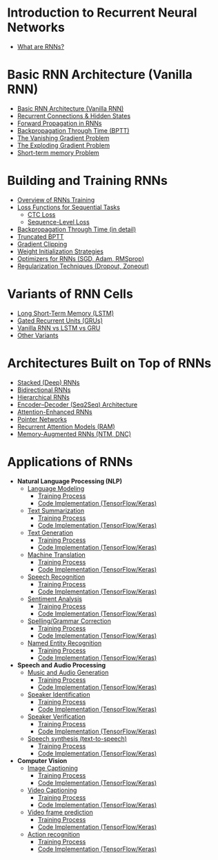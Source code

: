 # Introduction to Recurrent Neural Networks
- [What are RNNs?](https://github.com/yangshiteng/Data-Science-Learning-Path/blob/main/deep_learning/recurrent_neural_networks/what_are_rnns.md)
    
# Basic RNN Architecture (Vanilla RNN)
- [Basic RNN Architecture (Vanilla RNN)](https://github.com/yangshiteng/Data-Science-Learning-Path/blob/main/deep_learning/recurrent_neural_networks/basic_rnn_architecture.md)
- [Recurrent Connections & Hidden States](https://github.com/yangshiteng/Data-Science-Learning-Path/blob/main/deep_learning/recurrent_neural_networks/recurrent_connection_hidden_state.md)
- [Forward Propagation in RNNs](https://github.com/yangshiteng/Data-Science-Learning-Path/blob/main/deep_learning/recurrent_neural_networks/rnn_forward_prop.md)
- [Backpropagation Through Time (BPTT)](https://github.com/yangshiteng/Data-Science-Learning-Path/blob/main/deep_learning/recurrent_neural_networks/bptt.md)
- [The Vanishing Gradient Problem](https://github.com/yangshiteng/Data-Science-Learning-Path/blob/main/deep_learning/recurrent_neural_networks/vanishing_gradient.md)
- [The Exploding Gradient Problem](https://github.com/yangshiteng/Data-Science-Learning-Path/blob/main/deep_learning/recurrent_neural_networks/exploding_gradient.md)
- [Short-term memory Problem](https://github.com/yangshiteng/Data-Science-Learning-Path/blob/main/deep_learning/recurrent_neural_networks/short_term_memory.md)
  
# Building and Training RNNs
- [Overview of RNNs Training](https://github.com/yangshiteng/Data-Science-Learning-Path/blob/main/deep_learning/recurrent_neural_networks/rnn_training_overview.md)
- [Loss Functions for Sequential Tasks](https://github.com/yangshiteng/Data-Science-Learning-Path/blob/main/deep_learning/recurrent_neural_networks/rnn_loss_function.md)
  - [CTC Loss](https://github.com/yangshiteng/Data-Science-Learning-Path/blob/main/deep_learning/recurrent_neural_networks/ctc_loss.md)
  - [Sequence-Level Loss](https://github.com/yangshiteng/Data-Science-Learning-Path/blob/main/deep_learning/recurrent_neural_networks/sequence_level_loss.md)
- [Backpropagation Through Time (in detail)](https://github.com/yangshiteng/Data-Science-Learning-Path/blob/main/deep_learning/recurrent_neural_networks/bptt_detail.md)
- [Truncated BPTT](https://github.com/yangshiteng/Data-Science-Learning-Path/blob/main/deep_learning/recurrent_neural_networks/truncated_bptt.md)
- [Gradient Clipping](https://github.com/yangshiteng/Data-Science-Learning-Path/blob/main/deep_learning/recurrent_neural_networks/gradient_clipping.md)
- [Weight Initialization Strategies](https://github.com/yangshiteng/Data-Science-Learning-Path/blob/main/deep_learning/recurrent_neural_networks/weight_init.md)
- [Optimizers for RNNs (SGD, Adam, RMSprop)](https://github.com/yangshiteng/Data-Science-Learning-Path/blob/main/deep_learning/recurrent_neural_networks/rnn_optimizer.md)
- [Regularization Techniques (Dropout, Zoneout)](https://github.com/yangshiteng/Data-Science-Learning-Path/blob/main/deep_learning/recurrent_neural_networks/regularization_rnns.md)
  
# Variants of RNN Cells
- [Long Short-Term Memory (LSTM)](https://github.com/yangshiteng/Data-Science-Learning-Path/blob/main/deep_learning/recurrent_neural_networks/lstm.md)
- [Gated Recurrent Units (GRUs)](https://github.com/yangshiteng/Data-Science-Learning-Path/blob/main/deep_learning/recurrent_neural_networks/gru.md)
- [Vanilla RNN vs LSTM vs GRU](https://github.com/yangshiteng/Data-Science-Learning-Path/blob/main/deep_learning/recurrent_neural_networks/vanilla_vs_lstm_vs_gru.md)
- [Other Variants](https://github.com/yangshiteng/Data-Science-Learning-Path/blob/main/deep_learning/recurrent_neural_networks/other_variants.md)
    
# Architectures Built on Top of RNNs
- [Stacked (Deep) RNNs](https://github.com/yangshiteng/Data-Science-Learning-Path/blob/main/deep_learning/recurrent_neural_networks/stacked_rnn.md)
- [Bidirectional RNNs](https://github.com/yangshiteng/Data-Science-Learning-Path/blob/main/deep_learning/recurrent_neural_networks/bidirectional_rnn.md)
- [Hierarchical RNNs](https://github.com/yangshiteng/Data-Science-Learning-Path/blob/main/deep_learning/recurrent_neural_networks/hierarchical_rnn.md)
- [Encoder–Decoder (Seq2Seq) Architecture](https://github.com/yangshiteng/Data-Science-Learning-Path/blob/main/deep_learning/recurrent_neural_networks/seqvsseq.md)
- [Attention-Enhanced RNNs](https://github.com/yangshiteng/Data-Science-Learning-Path/blob/main/deep_learning/recurrent_neural_networks/attention_enhanced_rnns.md)
- [Pointer Networks](https://github.com/yangshiteng/Data-Science-Learning-Path/blob/main/deep_learning/recurrent_neural_networks/pointer_network.md)
- [Recurrent Attention Models (RAM)](https://github.com/yangshiteng/Data-Science-Learning-Path/blob/main/deep_learning/recurrent_neural_networks/ram.md)
- [Memory-Augmented RNNs (NTM, DNC)](https://github.com/yangshiteng/Data-Science-Learning-Path/blob/main/deep_learning/recurrent_neural_networks/manns.md)

# Applications of RNNs
- **Natural Language Processing (NLP)**
  - [Language Modeling](https://github.com/yangshiteng/Data-Science-Learning-Path/blob/main/deep_learning/recurrent_neural_networks/language_modeling.md)
    - [Training Process](https://github.com/yangshiteng/Data-Science-Learning-Path/blob/main/deep_learning/recurrent_neural_networks/language_modeling_training.md)
    - [Code Implementation (TensorFlow/Keras)](https://github.com/yangshiteng/Data-Science-Learning-Path/blob/main/deep_learning/recurrent_neural_networks/language_modeling_code.md)
  - [Text Summarization](https://github.com/yangshiteng/Data-Science-Learning-Path/blob/main/deep_learning/recurrent_neural_networks/text_summarizaiton.md)
    - [Training Process](https://github.com/yangshiteng/Data-Science-Learning-Path/blob/main/deep_learning/recurrent_neural_networks/text_summarization_training.md)
    - [Code Implementation (TensorFlow/Keras)](https://github.com/yangshiteng/Data-Science-Learning-Path/blob/main/deep_learning/recurrent_neural_networks/text_summarization_code.md)
  - [Text Generation](https://github.com/yangshiteng/Data-Science-Learning-Path/blob/main/deep_learning/recurrent_neural_networks/text_generation.md)
    - [Training Process](https://github.com/yangshiteng/Data-Science-Learning-Path/blob/main/deep_learning/recurrent_neural_networks/text_generation_training.md)
    - [Code Implementation (TensorFlow/Keras)](https://github.com/yangshiteng/Data-Science-Learning-Path/blob/main/deep_learning/recurrent_neural_networks/text_generation_code.md)
  - [Machine Translation](https://github.com/yangshiteng/Data-Science-Learning-Path/blob/main/deep_learning/recurrent_neural_networks/machine_translation.md)
    - [Training Process](https://github.com/yangshiteng/Data-Science-Learning-Path/blob/main/deep_learning/recurrent_neural_networks/machine_translate_training.md)
    - [Code Implementation (TensorFlow/Keras)](https://github.com/yangshiteng/Data-Science-Learning-Path/blob/main/deep_learning/recurrent_neural_networks/machine_translation_code.md)
  - [Speech Recognition](https://github.com/yangshiteng/Data-Science-Learning-Path/blob/main/deep_learning/recurrent_neural_networks/speech_recognition.md)
    - [Training Process](https://github.com/yangshiteng/Data-Science-Learning-Path/blob/main/deep_learning/recurrent_neural_networks/speech_recoginition_training.md)
    - [Code Implementation (TensorFlow/Keras)](https://github.com/yangshiteng/Data-Science-Learning-Path/blob/main/deep_learning/recurrent_neural_networks/speech_recognition_code.md)
  - [Sentiment Analysis](https://github.com/yangshiteng/Data-Science-Learning-Path/blob/main/deep_learning/recurrent_neural_networks/sentiment_analysis.md)
    - [Training Process](https://github.com/yangshiteng/Data-Science-Learning-Path/blob/main/deep_learning/recurrent_neural_networks/sentiment_analysis_training.md)
    - [Code Implementation (TensorFlow/Keras)](https://github.com/yangshiteng/Data-Science-Learning-Path/blob/main/deep_learning/recurrent_neural_networks/sentiment_analysis_code.md)
  - [Spelling/Grammar Correction](https://github.com/yangshiteng/Data-Science-Learning-Path/blob/main/deep_learning/recurrent_neural_networks/spelling_correction.md)
     - [Training Process](https://github.com/yangshiteng/Data-Science-Learning-Path/blob/main/deep_learning/recurrent_neural_networks/spelling_correction_training.md)
     - [Code Implementation (TensorFlow/Keras)](https://github.com/yangshiteng/Data-Science-Learning-Path/blob/main/deep_learning/recurrent_neural_networks/spelling_correction_code.md)
  - [Named Entity Recognition](https://github.com/yangshiteng/Data-Science-Learning-Path/blob/main/deep_learning/recurrent_neural_networks/name_entity_recognition.md)
     - [Training Process](https://github.com/yangshiteng/Data-Science-Learning-Path/blob/main/deep_learning/recurrent_neural_networks/named_entity_recognition_training.md)
     - [Code Implementation (TensorFlow/Keras)](https://github.com/yangshiteng/Data-Science-Learning-Path/blob/main/deep_learning/recurrent_neural_networks/named_entity_recognition_code.md)
- **Speech and Audio Processing**
  - [Music and Audio Generation](https://github.com/yangshiteng/Data-Science-Learning-Path/blob/main/deep_learning/recurrent_neural_networks/music_generation.md)
     - [Training Process](https://github.com/yangshiteng/Data-Science-Learning-Path/blob/main/deep_learning/recurrent_neural_networks/mustic_generation_training.md)
     - [Code Implementation (TensorFlow/Keras)](https://github.com/yangshiteng/Data-Science-Learning-Path/blob/main/deep_learning/recurrent_neural_networks/mustic_generation_code.md)
  - [Speaker Identification](https://github.com/yangshiteng/Data-Science-Learning-Path/blob/main/deep_learning/recurrent_neural_networks/speaker_identification.md)
     - [Training Process](https://github.com/yangshiteng/Data-Science-Learning-Path/blob/main/deep_learning/recurrent_neural_networks/speaker_identification_training.md)
     - [Code Implementation (TensorFlow/Keras)](https://github.com/yangshiteng/Data-Science-Learning-Path/blob/main/deep_learning/recurrent_neural_networks/speaker_identification_code.md)
  - [Speaker Verification](https://github.com/yangshiteng/Data-Science-Learning-Path/blob/main/deep_learning/recurrent_neural_networks/speaker_verification.md)
     - [Training Process](https://github.com/yangshiteng/Data-Science-Learning-Path/blob/main/deep_learning/recurrent_neural_networks/speaker_verification_training.md)
     - [Code Implementation (TensorFlow/Keras)](https://github.com/yangshiteng/Data-Science-Learning-Path/blob/main/deep_learning/recurrent_neural_networks/speaker_verification_code.md)
  - [Speech synthesis (text-to-speech)](https://github.com/yangshiteng/Data-Science-Learning-Path/blob/main/deep_learning/recurrent_neural_networks/speech_synthesis.md)
     - [Training Process](https://github.com/yangshiteng/Data-Science-Learning-Path/blob/main/deep_learning/recurrent_neural_networks/speech_sync_train.md)
     - [Code Implementation (TensorFlow/Keras)](https://github.com/yangshiteng/Data-Science-Learning-Path/blob/main/deep_learning/recurrent_neural_networks/speech_sync_code.md)
- **Computer Vision**
  - [Image Captioning](https://github.com/yangshiteng/Data-Science-Learning-Path/blob/main/deep_learning/recurrent_neural_networks/image_captioning.md)
     - [Training Process](https://github.com/yangshiteng/Data-Science-Learning-Path/blob/main/deep_learning/recurrent_neural_networks/image_captioning_training.md)
     - [Code Implementation (TensorFlow/Keras)](https://github.com/yangshiteng/Data-Science-Learning-Path/blob/main/deep_learning/recurrent_neural_networks/image_captioning_code.md)
  - [Video Captioning](https://github.com/yangshiteng/Data-Science-Learning-Path/blob/main/deep_learning/recurrent_neural_networks/video_caption.md)
    - [Training Process]()
    - [Code Implementation (TensorFlow/Keras)]()
  - [Video frame prediction]()
    - [Training Process]()
    - [Code Implementation (TensorFlow/Keras)]()
  - [Action recognition]()
    - [Training Process]()
    - [Code Implementation (TensorFlow/Keras)]()
